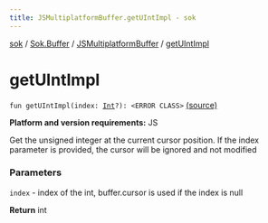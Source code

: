 ```yaml
---
title: JSMultiplatformBuffer.getUIntImpl - sok
---
```


[sok](../../index.html) / [Sok.Buffer](../index.html) / [JSMultiplatformBuffer](index.html) / [getUIntImpl](./get-u-int-impl.html)

# getUIntImpl

`fun getUIntImpl(index: `[`Int`](https://kotlinlang.org/api/latest/jvm/stdlib/kotlin/-int/index.html)`?): <ERROR CLASS>` [(source)](https://github.com/SeekDaSky/Sok/tree/master/js/sok-js/src/Sok/Buffer/JSMultiplateformBuffer.kt#L125)

**Platform and version requirements:** JS

Get the unsigned integer at the current cursor position. If the index parameter is provided, the cursor will be ignored and
not modified

### Parameters

`index` - index of the int, buffer.cursor is used if the index is null

**Return**
int

